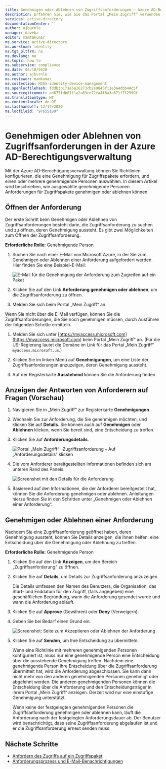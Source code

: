 ```yaml
---
title: Genehmigen oder Ablehnen von Zugriffsanforderungen – Azure AD-Berechtigungsverwaltung
description: Erfahren Sie, wie Sie das Portal „Mein Zugriff“ verwenden, um Anforderungen für ein Zugriffspaket in der Azure Active Directory-Berechtigungsverwaltung zu genehmigen oder abzulehnen.
services: active-directory
documentationCenter: ''
author: ajburnle
manager: daveba
editor: mamtakumar
ms.service: active-directory
ms.workload: identity
ms.tgt_pltfrm: na
ms.devlang: na
ms.topic: how-to
ms.subservice: compliance
ms.date: 06/18/2020
ms.author: ajburnle
ms.reviewer: mamkumar
ms.collection: M365-identity-device-management
ms.openlocfilehash: fddb3b171e5a26273cb2e0045f11e3a4dbb48c5f
ms.sourcegitcommit: ad677fdb81f1a2a83ce72fa4f8a3a871f712599f
ms.translationtype: HT
ms.contentlocale: de-DE
ms.lasthandoff: 12/17/2020
ms.locfileid: "97655100"
---
```

# <a name="approve-or-deny-access-requests-in-azure-ad-entitlement-management"></a>Genehmigen oder Ablehnen von Zugriffsanforderungen in der Azure AD-Berechtigungsverwaltung

Mit der Azure AD-Berechtigungsverwaltung können Sie Richtlinien konfigurieren, die eine Genehmigung für Zugriffspakete erfordern, und einen oder mehrere genehmigende Personen auswählen. In diesem Artikel wird beschrieben, wie ausgewählte genehmigende Personen Anforderungen für Zugriffspakete genehmigen oder ablehnen können.

## <a name="open-request"></a>Öffnen der Anforderung

Der erste Schritt beim Genehmigen oder Ablehnen von Zugriffsanforderungen besteht darin, die Zugriffsanforderung zu suchen und zu öffnen, deren Genehmigung aussteht. Es gibt zwei Möglichkeiten zum Öffnen der Zugriffsanforderung.

**Erforderliche Rolle:** Genehmigende Person

1. Suchen Sie nach einer E-Mail von Microsoft Azure, in der Sie zum Genehmigen oder Ablehnen einer Anforderung aufgefordert werden. Hier finden Sie eine Beispiel-E-Mail:

    ![E-Mail für die Genehmigung der Anforderung zum Zugreifen auf ein Paket](./media/entitlement-management-shared/approver-request-email.png)

1. Klicken Sie auf den Link **Anforderung genehmigen oder ablehnen**, um die Zugriffsanforderung zu öffnen.

1. Melden Sie sich beim Portal „Mein Zugriff“ an.

Wenn Sie nicht über die E-Mail verfügen, können Sie die Zugriffsanforderungen, die Sie noch genehmigen müssen, durch Ausführen der folgenden Schritte ermitteln.

1. Melden Sie sich unter [https://myaccess.microsoft.com](https://myaccess.microsoft.com) beim Portal „Mein Zugriff“ an.  (Für die US-Regierung lautet die Domäne im Link für das Portal „Mein Zugriff“ `myaccess.microsoft.us`.)

1. Klicken Sie im linken Menü auf **Genehmigungen**, um eine Liste der Zugriffsanforderungen anzuzeigen, deren Genehmigung aussteht.

1. Auf der Registerkarte **Ausstehend** können Sie die Anforderung finden.

## <a name="view-requestors-answers-to-questions-preview"></a>Anzeigen der Antworten von Anforderern auf Fragen (Vorschau)

1. Navigieren Sie in „Mein Zugriff“ zur Registerkarte **Genehmigungen**.

1. Wechseln Sie zur Anforderung, die Sie genehmigen möchten, und klicken Sie auf **Details**. Sie können auch auf **Genehmigen** oder **Ablehnen** klicken, wenn Sie bereit sind, eine Entscheidung zu treffen.

1. Klicken Sie auf **Anforderungsdetails**.

    ![Portal „Mein Zugriff“ –Zugriffsanforderung – Auf „Anforderungsdetails“ klicken](./media/entitlement-management-request-approve/requestor-information-request-details.png)

1. Die vom Anforderer bereitgestellten Informationen befinden sich am unteren Rand des Panels.

    ![Screenshot mit den Details für die Anforderung](./media/entitlement-management-request-approve/requestor-information-requestor-answers.png)

1. Basierend auf den Informationen, die der Anforderer bereitgestellt hat, können Sie die Anforderung genehmigen oder ablehnen. Anleitungen hierzu finden Sie in den Schritten unter „Genehmigen oder Ablehnen einer Anforderung“.

## <a name="approve-or-deny-request"></a>Genehmigen oder Ablehnen einer Anforderung

Nachdem Sie eine Zugriffsanforderung geöffnet haben, deren Genehmigung aussteht, können Sie Details anzeigen, die Ihnen helfen, eine Entscheidung über die Genehmigung oder Ablehnung zu treffen.

**Erforderliche Rolle:** Genehmigende Person

1. Klicken Sie auf den Link **Anzeigen**, um den Bereich „Zugriffsanforderung“ zu öffnen.

1. Klicken Sie auf **Details**, um Details zur Zugriffsanforderung anzuzeigen.

    Die Details umfassen den Namen des Benutzers, die Organisation, das Start- und Enddatum für den Zugriff, (falls angegeben) eine geschäftlichen Begründung, wann die Anforderung gesendet wurde und wann die Anforderung abläuft.

1. Klicken Sie auf **Approve** (Gewähren) oder **Deny** (Verweigern).

1. Geben Sie bei Bedarf einen Grund ein.

    ![Screenshot: Seite zum Akzeptieren oder Ablehnen der Anforderung](./media/entitlement-management-request-approve/my-access-approve-request.png)

1. Klicken Sie auf **Senden**, um Ihre Entscheidung zu übermitteln.

    Wenn eine Richtlinie mit mehreren genehmigenden Personen konfiguriert ist, muss nur eine genehmigende Person eine Entscheidung über die ausstehende Genehmigung treffen. Nachdem eine genehmigende Person ihre Entscheidung über die Zugriffsanforderung übermittelt hat, wird die Anforderung abgeschlossen. Sie kann dann nicht mehr von den anderen genehmigenden Personen genehmigt oder abgelehnt werden. Die anderen genehmigenden Personen können die Entscheidung über die Anforderung und den Entscheidungsträger in ihrem Portal „Mein Zugriff“ anzeigen. Derzeit wird nur eine einstufige Genehmigung unterstützt.

    Wenn keine der festgelegten genehmigenden Personen die Zugriffsanforderung genehmigen oder ablehnen kann, läuft die Anforderung nach der festgelegten Anforderungsdauer ab. Der Benutzer wird benachrichtigt, dass seine Zugriffsanforderung abgelaufen ist und er die Zugriffsanforderung erneut senden muss.

## <a name="next-steps"></a>Nächste Schritte

- [Anfordern des Zugriffs auf ein Zugriffspaket](entitlement-management-request-access.md)
- [Anforderungsprozess und E-Mail-Benachrichtigungen](entitlement-management-process.md)
